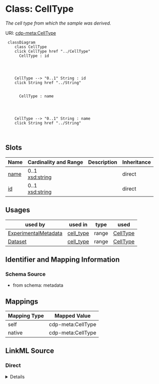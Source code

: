 

# Class: CellType


_The cell type from which the sample was derived._





URI: [cdp-meta:CellType](metadataCellType)






```mermaid
 classDiagram
    class CellType
    click CellType href "../CellType"
      CellType : id




    CellType --> "0..1" String : id
    click String href "../String"


      CellType : name




    CellType --> "0..1" String : name
    click String href "../String"



```




<!-- no inheritance hierarchy -->


## Slots

| Name | Cardinality and Range | Description | Inheritance |
| ---  | --- | --- | --- |
| [name](name.md) | 0..1 <br/> [xsd:string](http://www.w3.org/2001/XMLSchema#string) |  | direct |
| [id](id.md) | 0..1 <br/> [xsd:string](http://www.w3.org/2001/XMLSchema#string) |  | direct |





## Usages

| used by | used in | type | used |
| ---  | --- | --- | --- |
| [ExperimentalMetadata](ExperimentalMetadata.md) | [cell_type](cell_type.md) | range | [CellType](CellType.md) |
| [Dataset](Dataset.md) | [cell_type](cell_type.md) | range | [CellType](CellType.md) |






## Identifier and Mapping Information







### Schema Source


* from schema: metadata




## Mappings

| Mapping Type | Mapped Value |
| ---  | ---  |
| self | cdp-meta:CellType |
| native | cdp-meta:CellType |







## LinkML Source

<!-- TODO: investigate https://stackoverflow.com/questions/37606292/how-to-create-tabbed-code-blocks-in-mkdocs-or-sphinx -->

### Direct

<details>
```yaml
name: CellType
description: The cell type from which the sample was derived.
from_schema: metadata
attributes:
  name:
    name: name
    from_schema: metadata
    exact_mappings:
    - cdp-common:cell_name
    alias: name
    owner: CellType
    domain_of:
    - Author
    - Annotator
    - Organism
    - Tissue
    - CellType
    - CellStrain
    - CellComponent
    - AnnotationObject
    range: string
    inlined: true
    inlined_as_list: true
  id:
    name: id
    from_schema: metadata
    exact_mappings:
    - cdp-common:cell_type_id
    alias: id
    owner: CellType
    domain_of:
    - Tissue
    - CellType
    - CellStrain
    - CellComponent
    - AnnotationObject
    range: string
    inlined: true
    inlined_as_list: true

```
</details>

### Induced

<details>
```yaml
name: CellType
description: The cell type from which the sample was derived.
from_schema: metadata
attributes:
  name:
    name: name
    from_schema: metadata
    exact_mappings:
    - cdp-common:cell_name
    alias: name
    owner: CellType
    domain_of:
    - Author
    - Annotator
    - Organism
    - Tissue
    - CellType
    - CellStrain
    - CellComponent
    - AnnotationObject
    range: string
    inlined: true
    inlined_as_list: true
  id:
    name: id
    from_schema: metadata
    exact_mappings:
    - cdp-common:cell_type_id
    alias: id
    owner: CellType
    domain_of:
    - Tissue
    - CellType
    - CellStrain
    - CellComponent
    - AnnotationObject
    range: string
    inlined: true
    inlined_as_list: true

```
</details>
